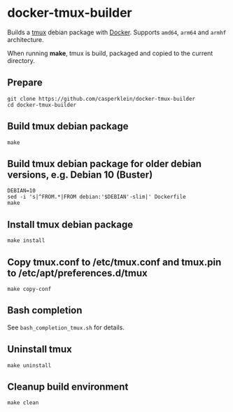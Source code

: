# docker-tmux-builder

Builds a [tmux](https://github.com/tmux/tmux) debian package with [Docker](https://www.docker.com/). Supports `amd64`, `arm64` and `armhf` architecture.

When running **make**, tmux is build, packaged and copied to the current directory.

## Prepare
    git clone https://github.com/casperklein/docker-tmux-builder
    cd docker-tmux-builder

## Build tmux debian package
    make

## Build tmux debian package for older debian versions, e.g. Debian 10 (Buster)
    DEBIAN=10
    sed -i 's|^FROM.*|FROM debian:'$DEBIAN'-slim|' Dockerfile
    make
    
## Install tmux debian package
    make install
    
## Copy tmux.conf to /etc/tmux.conf and tmux.pin to /etc/apt/preferences.d/tmux
    make copy-conf

## Bash completion
See `bash_completion_tmux.sh` for details.
    
## Uninstall tmux
    make uninstall
    
## Cleanup build environment
    make clean
